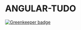 # ANGULAR-TUDO

[![Greenkeeper badge](https://badges.greenkeeper.io/DevJoseWeb/ANGULAR-TUDO.svg)](https://greenkeeper.io/)
